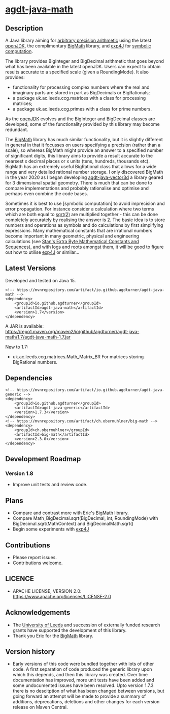 # [agdt-java-math](https://github.com/agdturner/agdt-java-math)

## Description
A Java library aiming for [arbitrary precision arithmetic](https://en.wikipedia.org/wiki/Arbitrary-precision_arithmetic) using the latest [openJDK](https://openjdk.java.net/), the complimentary [BigMath](https://github.com/eobermuhlner/big-math) library, and [exp4J](https://github.com/fasseg/exp4j) for [symbolic computation](https://en.wikipedia.org/wiki/Symbolic_computation).

The library provides BigInteger and BigDecimal arithmetic that goes beyond what has been available in the latest openJDK. Users can expect to obtain results accurate to a specified scale (given a RoundingMode). It also provides:
- functionality for processing complex numbers where the real and imaginary parts are stored in part as BigDecimals or BigRationals;
- a package uk.ac.leeds.ccg.matrices with a class for processing matrices;
- a package uk.ac.leeds.ccg.primes with a class for prime numbers.

As the [openJDK](https://openjdk.java.net/) evolves and the BigInteger and BigDecimal classes are developed, some of the functionality provided by this library may become redundant.

The [BigMath](https://github.com/eobermuhlner/big-math) library has much similar functionality, but it is slightly different in general in that it focusses on users specifying a precision (rather than a scale), so whereas BigMath might provide an answer to a specified number of significant digits, this library aims to provide a result accurate to the nearsest x decimal places or x units (tens, hundreds, thousands etc). BigMath has an extremely useful BigRational class that allows for a wide range and very detailed rational number storage. I only discovered BigMath in the year 2020 as I began developing [agdt-java-vector3d](https://github.com/agdturner/agdt-java-vector3d) a library geared for 3 dimensional spatial geometry. There is much that can be done to compare implementations and probably rationalise and optimise and perhaps even combine the code bases.

Sometimes it is best to use [symbolic computation] to avoid imprecision and error propagation. For instance consider a calculation where two terms which are both equal to [sqrt(2)](https://en.wikipedia.org/wiki/Square_root_of_2) are multiplied together - this can be done completely accurately by realising the answer is 2. The basic idea is to store numbers and operations as symbols and do calculations by first simplifying expressions. Many mathematical constants that are irrational numbers become important in many geometric, physical and engineering calculations (see [Stan's Extra Byte Mathematical Constants and Sequences](http://dx.doi.org/10.3247/SL2Math08.001)), and with logs and roots amongst them, it will be good to figure out how to utilise [exp4J](https://github.com/fasseg/exp4j) or similar...

## Latest Versions
Developed and tested on Java 15.
```
<!-- https://mvnrepository.com/artifact/io.github.agdturner/agdt-java-math -->
<dependency>
    <groupId>io.github.agdturner</groupId>
    <artifactId>agdt-java-math</artifactId>
    <version>1.7</version>
</dependency>
```
A JAR is available:
https://repo1.maven.org/maven2/io/github/agdturner/agdt-java-math/1.7/agdt-java-math-1.7.jar

[//]: # (Move to version history section if/when a new version and summary are added)
New to 1.7:
- uk.ac.leeds.ccg.matrices.Math_Matrix_BR
  For matrices storing BigRational numbers.

## Dependencies
```
<!-- https://mvnrepository.com/artifact/io.github.agdturner/agdt-java-generic -->
<dependency>
    <groupId>io.github.agdturner</groupId>
    <artifactId>agdt-java-generic</artifactId>
    <version>1.7.3</version>
</dependency>
<!-- https://mvnrepository.com/artifact/ch.obermuhlner/big-math -->
<dependency>
    <groupId>ch.obermuhlner</groupId>
    <artifactId>big-math</artifactId>
    <version>2.3.0</version>
</dependency>
```

## Development Roadmap
### Version 1.8
- Improve unit tests and review code.

## Plans
- Compare and contrast more with Eric's [BigMath](https://github.com/eobermuhlner/big-math) library.
- Compare Math_BigDecimal.sqrt(BigDecimal, int, RoundingMode) with BigDecimal.sqrt(MathContext) and BigDecimalMath.sqrt()
- Begin some experiments with [exp4J](https://github.com/fasseg/exp4j) 

## Contributions
- Please report issues.
- Contributions welcome.

## LICENCE
- APACHE LICENSE, VERSION 2.0: https://www.apache.org/licenses/LICENSE-2.0

## Acknowledgements
- The [University of Leeds](http://www.leeds.ac.uk) and succession of externally funded research grants have supported the development of this library.
- Thank you Eric for the [BigMath](https://github.com/eobermuhlner/big-math) library.

## Version history
- Early versions of this code were bundled together with lots of other code. A first separation of code produced the generic library upon which this depends, and then this library was created. Over time documentation has improved, more unit tests have been added and some undocumented issues have been resolved. Upto version 1.7.3 there is no descitption of what has been changed between versions, but going forward an attempt will be made to provide a summary of additions, deprecations, deletions and other changes for each version release on Maven Central.
